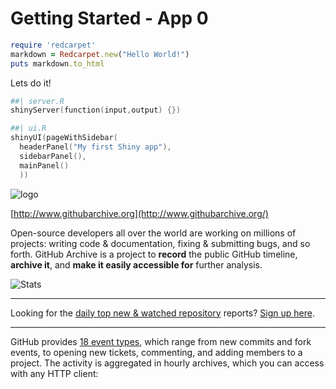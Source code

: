 # Getting Started - App 0

```ruby
require 'redcarpet'
markdown = Redcarpet.new("Hello World!")
puts markdown.to_html
```

Lets do it!
```s
##| server.R
shinyServer(function(input,output) {})
```

```s
##| ui.R
shinyUI(pageWithSidebar(
  headerPanel("My first Shiny app"),
  sidebarPanel(),
  mainPanel()
  ))
```

![logo](files/www/rally_logo.png)


[http://www.githubarchive.org](http://www.githubarchive.org/)

Open-source developers all over the world are working on millions of projects: writing code & documentation, fixing & submitting bugs, and so forth. GitHub Archive is a project to **record** the public GitHub timeline, **archive it**, and **make it easily accessible for** further analysis.

![Stats](http://www.stathat.com//graphs/39/33/0b63991416f6b680e69f017a2c12.png?1340405820)

----

Looking for the [daily top new & watched repository](http://us5.campaign-archive2.com/home/?u=439aa16a39e4b10e0b65ff2ef&id=0b82fec5c2) reports? [Sign up here](http://githubarchive.us5.list-manage.com/subscribe?u=439aa16a39e4b10e0b65ff2ef&id=0b82fec5c2).

----

GitHub provides [18 event types](http://developer.github.com/v3/activity/events/types/), which range from new commits and fork events, to opening new tickets, commenting, and adding members to a project. The activity is aggregated in hourly archives, which you can access with any HTTP client: